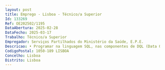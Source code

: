 ```yaml
--- 
layout: post
title: Emprego - Lisboa - Técnico/a Superior
Id: 133269
Ref: OE202502/1195
DataAbertura: 2025-02-28
DataFecho: 2025-03-17
Trabalho: Técnico/a Superior
Empregador: Serviços Partilhados do Ministério da Saúde, E.P.E.
Descricao: • Programar na linguagem SQL, nas componentes de DQL (Data Query) e DML (Data Manipulation) • Manter e configurar sistemas  software de suporte operacional • Gerir, integrar e armazenar dados em bases de dados • Assegurar a manutenção e evolução das aplicações de Business Intelligence • Garantir o suporte aplicacional às operações de gestão documental.
CodigoPostal: 1050-189 LISBOA
Concelho: Lisboa
Distrito: Lisboa
--- 
```

